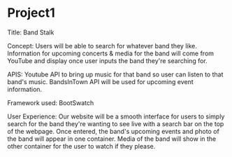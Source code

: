 # Project1 

Title: Band Stalk

Concept: Users will be able to search for whatever band they like. Information for upcoming concerts & media for the band will come from YouTube and display once user inputs the band they're searching for.

APIS: Youtube API to bring up music for that band so user can listen to that band's music. BandsInTown API will be used for upcoming event information. 

Framework used: BootSwatch

User Experience: Our website will be a smooth interface for users to simply search for the band they're wanting to see live with a search bar on the top of the webpage. Once entered, the band's upcoming events and photo of the band will appear in one container. Media of the band will show in the other container for the user to watch if they please. 
